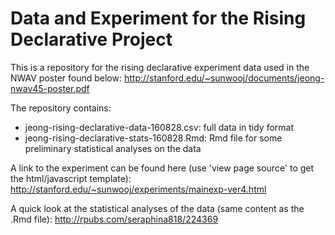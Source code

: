 # Data and Experiment for the Rising Declarative Project

This is a repository for the rising declarative experiment data used in the NWAV poster found below:
http://stanford.edu/~sunwooj/documents/jeong-nwav45-poster.pdf

The repository contains:

* jeong-rising-declarative-data-160828.csv: full data in tidy format
* jeong-rising-declarative-stats-160828.Rmd: Rmd file for some preliminary statistical analyses on the data

A link to the experiment can be found here (use 'view page source' to get the html/javascript template):
http://stanford.edu/~sunwooj/experiments/mainexp-ver4.html

A quick look at the statistical analyses of the data (same content as the .Rmd file):
http://rpubs.com/seraphina818/224369
